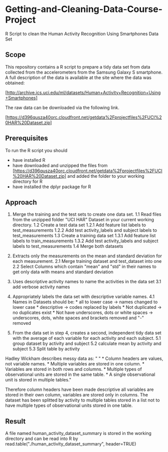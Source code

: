 # Getting-and-Cleaning-Data-Course-Project
R Script to clean the Human Activity Recognition Using Smartphones Data Set 

## Scope
This repository contains a R script to prepare a tidy data set from data collected from the accelerometers from the Samsung Galaxy S smartphone. A full description of the data is available at the site where the data was obtained:

[http://archive.ics.uci.edu/ml/datasets/Human+Activity+Recognition+Using+Smartphones]

The raw data can be downloaded via the following link.

[https://d396qusza40orc.cloudfront.net/getdata%2Fprojectfiles%2FUCI%20HAR%20Dataset.zip]

## Prerequisites
To run the R script you should
* have installed R
* have downloaded and unzipped the files from [https://d396qusza40orc.cloudfront.net/getdata%2Fprojectfiles%2FUCI%20HAR%20Dataset.zip] and added the folder to your working directory for R
* have installed the dplyr package for R

## Approach

1. Merge the training and the test sets to create one data set.
        1.1 Read files from the unzipped folder "UCI HAR" Dataset in your current working directory.
        1.2 Create a test data set
                1.2.1 Add feature list labels to test_measurements
                1.2.2 Add test activity_labels and subject labels to test_measurements
        1.3 Create a training data set
                1.3.1 Add feature list labels to train_measurements
                1.3.2 Add test activity_labels and subject labels to test_measurements
        1.4 Merge both datasets
                
2. Extracts only the measurements on the mean and standard deviation for each measurement.
        2.1 Merge training dataset and test_dataset into one
        2.2 Select Columns which contain "mean" and "std" in their names to get only data with means and standard deviation
        
3. Uses descriptive activity names to name the activities in the data set
        3.1 add verbose activity names
        
4. Appropriately labels the data set with descriptive variable names.
        4.1 Names in Datasets should be:
                * all to lower case -> names changed to lower case
                * descriptive -> codes replaced by labels
                * Not duplicated -> no duplicates exist
                * Not have underscores, dots or white spaces -> underscores, dots, white spaces and brackets removed and "-" removed
                
5. From the data set in step 4, creates a second, independent tidy data set with the average of each variable for each activity and each subject. 
        5.1 group dataset by activity and subject
        5.2 calculate mean by activity and subject
        5.3 Split table by activity

Hadley Wickham describes messy data as: "
       "        * Column headers are values, not variable names.
                * Multiple variables are stored in one column.
                * Variables are stored in both rows and columns.
                * Multiple types of observational units are stored in the same table.
                * A single observational unit is stored in multiple tables."
                
Therefore column headers have been made descriptive all variables are stored in their own column, variables are stored only in columns. The dataset has been splitted by activity to multiple tables stored in a list not to have multiple types of observational units stored in one table.

## Result

A file named human_activity_dataset_summary is stored in the working directory and can be read into R by read.table("./human_activity_dataset_summary", header=TRUE)
